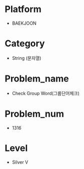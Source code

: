 # Platform

* BAEKJOON

# Category

* String (문자열)

# Problem_name

* Check Group Word(그룹단어체크)

# Problem_num

* 1316

# Level

* Silver V